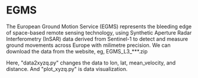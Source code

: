 # EGMS
The European Ground Motion Service (EGMS) represents the bleeding edge of space-based remote sensing technology, using Synthetic Aperture Radar Interferometry (InSAR) data derived from Sentinel-1 to detect and measure ground movements across Europe with milimetre precision. We can download the data from the website, eg, EGMS_L3_***.zip 



Here, "data2xyzq.py" changes the data to lon, lat, mean_velocity, and distance. And "plot_xyzq.py" is data visualization.

